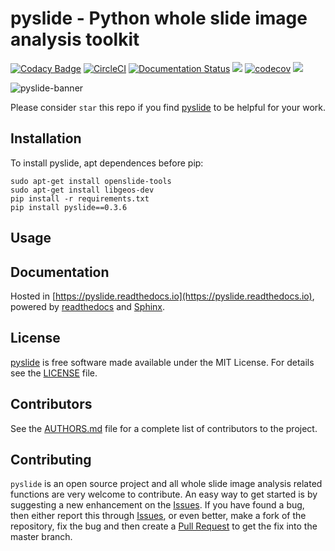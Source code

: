 pyslide - Python whole slide image analysis toolkit
============
[![Codacy Badge](https://api.codacy.com/project/badge/Grade/9fd878feda1d4780b8c101efda3422a4)](https://app.codacy.com/app/PingjunChen/pyslide?utm_source=github.com&utm_medium=referral&utm_content=PingjunChen/pyslide&utm_campaign=Badge_Grade_Dashboard)
[![CircleCI](https://circleci.com/gh/PingjunChen/pyslide.svg?style=svg)](https://circleci.com/gh/PingjunChen/pyslide)
[![Documentation Status](https://readthedocs.org/projects/pyslide/badge/?version=latest)](https://pyslide.readthedocs.io/en/latest/?badge=latest)
![](https://img.shields.io/github/license/PingjunChen/pyslide.svg)
[![codecov](https://codecov.io/gh/PingjunChen/pyslide/branch/master/graph/badge.svg)](https://codecov.io/gh/PingjunChen/pyslide)
![](https://img.shields.io/github/stars/PingjunChen/pyslide.svg)

![pyslide-banner](./docs/wsi-thyroid-fs-slide.png)

Please consider `star` this repo if you find [pyslide](https://github.com/PingjunChen/pyslide) to be helpful for your work.

Installation
------------
To install pyslide, apt dependences before pip:
```alpha
sudo apt-get install openslide-tools
sudo apt-get install libgeos-dev
pip install -r requirements.txt
pip install pyslide==0.3.6
```

Usage
------------

Documentation
------------
Hosted in [https://pyslide.readthedocs.io](https://pyslide.readthedocs.io), powered by [readthedocs](https://readthedocs.org) and [Sphinx](http://www.sphinx-doc.org).

License
------------
[pyslide](https://github.com/PingjunChen/pyslide) is free software made available under the MIT License. For details see the [LICENSE](LICENSE) file.

Contributors
------------
See the [AUTHORS.md](AUTHORS.md) file for a complete list of contributors to the project.

Contributing
------------
``pyslide`` is an open source project and all whole slide image analysis related functions are very welcome to contribute. An easy way to get started is by suggesting a new enhancement on the [Issues](https://github.com/PingjunChen/pyslide/issues). If you have found a bug, then either report this through [Issues](https://github.com/PingjunChen/pyslide/issues), or even better, make a fork of the repository, fix the bug and then create a [Pull Request](https://github.com/PingjunChen/pyslide/pulls) to get the fix into the master branch.
